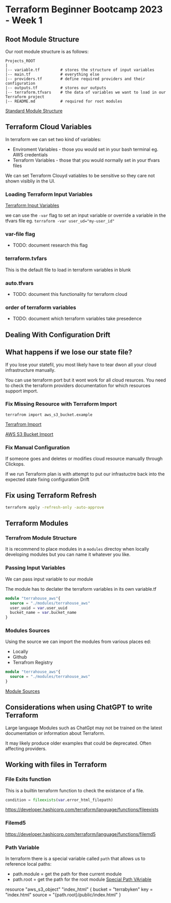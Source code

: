# Terraform Beginner Bootcamp 2023 - Week 1

## Root Module Structure 

Our root module structure is as follows:

```
Projects_ROOT
|
|-- variable.tf         # stores the structure of input variables
|-- main.tf             # everything else
|-- providers.tf        # define required providers and their configuration
|-- outputs.tf          # stores our outputs
|-- terraform.tfvars    # the data of variables we want to load in our Terraform project
|-- README.md           # required for root modules
```

[Standard Module Structure](https://developer.hashicorp.com/terraform/language/modules/develop/structure)

## Terraform Cloud Variables 

In terraform we can set two kind of variables:
- Enviroment Variables - those you would set in your bash terminal eg. AWS
credentials
- Terraform Variables - those that you would normally set in your tfvars files 

We can set Terraform Clouyd vatiables to be sensitive so they care not shown visibliy in the UI. 

### Loading Terraform Input Variables 

[Terraform Input Variables](https://developer.hashicorp.com/terraform/language/values/variables)

we can use the `-var` flag to set an input variable or override a variable in the tfvars file eg. `terraform -var user_ud="my-user_id"`

### var-file flag

- TODO: document research this flag

### terraform.tvfars

This is the default file to load in terraform variables in blunk 

### auto.tfvars

- TODO: document this functionality for terraform cloud 

### order of terraform variables 

- TODO: document which terraform variables take presedence

## Dealing With Configuration Drift 


## What happens if we lose our state file? 

If you lose your statefil, you most likely have to tear dwon all your cloud infrastructure manually. 

You can use terraform port but it wont work for all cloud resurces. You need to check the terraform providers documentation for which resources support import. 

### Fix Missing Resource with Terraform Import 

`terrafrom import aws_s3_bucket.example`

[Terrafrom Import](https://developer.hashicorp.com/terraform/cli/import)

[AWS S3 Bucket Import](https://registry.terraform.io/providers/hashicorp/aws/latest/docs/resources/s3_bucket#import)

### Fix Manual Configuration 

If someone goes and deletes or modifies cloud resource manually through Clickops. 

If we run Terraform plan is with attempt to put our infrastuctre back into the expected state fixing configuration Drift 

## Fix using Terraform Refresh 

```sh
terraform apply -refresh-only -auto-approve
```
## Terraform  Modules 

### Terrafrom Module Structure 

It is recommend to place modules in a `modules` directoy when locally developing modules but you can name it whatever you like. 

 
### Passing Input Variables 

We can pass input variable to our module 

The module has to declater the terraform variables in its own variable.tf

```tf
module "terrahouse_aws"{
  source = "./modules/terrahouse_aws"
  user_uuid = var.user_uuid
  bucket_name = var.bucket_name
}
```

### Modules Sources 

Using the source we can import the modules from various places ed:
- Locally 
- Github 
- Terrafrom Registry 

```tf
module "terrahouse_aws"{
  source = "./modules/terrahouse_aws"
}
```


[Module Sources](https://developer.hashicorp.com/terraform/language/modules/sources#github)

## Considerations when using ChatGPT to write Terraform 


Large language Modules such as ChatGpt may not be trained on the latest documentation or information about Terraform.

It may likely produce older examples that could be deprecated. Often affecting providers. 

## Working with files in Terraform 

### File Exits function

This is a builtin terraform function to check the existance of a file. 

```tf
condition = fileexists(var.error_html_filepath)
```
https://developer.hashicorp.com/terraform/language/functions/fileexists

### Filemd5

https://developer.hashicorp.com/terraform/language/functions/filemd5

### Path Variable

In terraform there is a special variable called `path` that allows us to reference local paths:
- path.module = get the path for thee current module 
- path.root = get the path for the root module 
[Special Path VAriable](https://developer.hashicorp.com/terraform/language/expressions/references)


resource "aws_s3_object" "index_html" {
  bucket = "terrabyken"
  key    = "index.html"
  source = "{path.root}/public/index.html"
}

